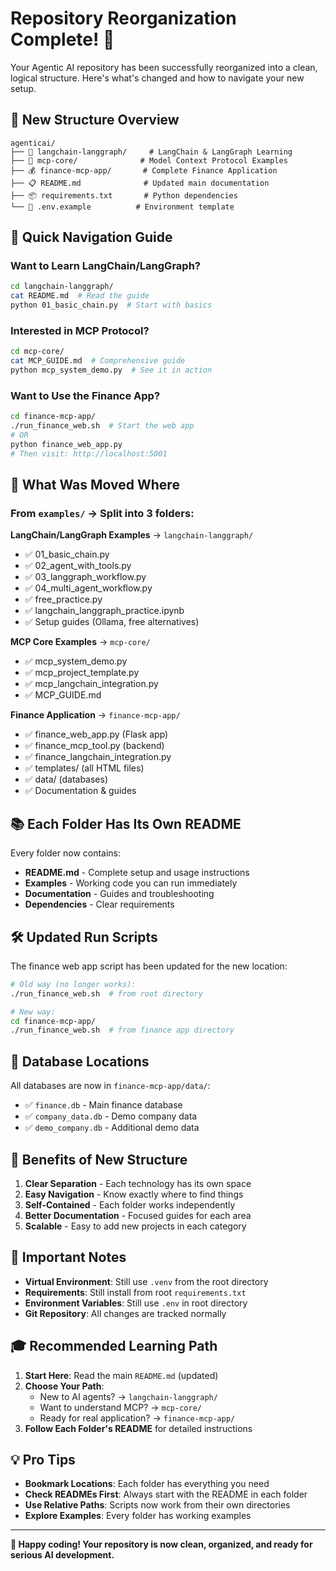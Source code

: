# Repository Reorganization Complete! 🎉

Your Agentic AI repository has been successfully reorganized into a clean, logical structure. Here's what's changed and how to navigate your new setup.

## 📁 New Structure Overview

```
agenticai/
├── 🔗 langchain-langgraph/     # LangChain & LangGraph Learning
├── 🔧 mcp-core/              # Model Context Protocol Examples  
├── 💰 finance-mcp-app/       # Complete Finance Application
├── 📋 README.md              # Updated main documentation
├── 📦 requirements.txt       # Python dependencies
└── 🔑 .env.example          # Environment template
```

## 🚀 Quick Navigation Guide

### Want to Learn LangChain/LangGraph?
```bash
cd langchain-langgraph/
cat README.md  # Read the guide
python 01_basic_chain.py  # Start with basics
```

### Interested in MCP Protocol?
```bash
cd mcp-core/
cat MCP_GUIDE.md  # Comprehensive guide
python mcp_system_demo.py  # See it in action
```

### Want to Use the Finance App?
```bash
cd finance-mcp-app/
./run_finance_web.sh  # Start the web app
# OR
python finance_web_app.py
# Then visit: http://localhost:5001
```

## 🔄 What Was Moved Where

### From `examples/` → Split into 3 folders:

**LangChain/LangGraph Examples** → `langchain-langgraph/`
- ✅ 01_basic_chain.py
- ✅ 02_agent_with_tools.py  
- ✅ 03_langgraph_workflow.py
- ✅ 04_multi_agent_workflow.py
- ✅ free_practice.py
- ✅ langchain_langgraph_practice.ipynb
- ✅ Setup guides (Ollama, free alternatives)

**MCP Core Examples** → `mcp-core/`
- ✅ mcp_system_demo.py
- ✅ mcp_project_template.py
- ✅ mcp_langchain_integration.py
- ✅ MCP_GUIDE.md

**Finance Application** → `finance-mcp-app/`
- ✅ finance_web_app.py (Flask app)
- ✅ finance_mcp_tool.py (backend)
- ✅ finance_langchain_integration.py
- ✅ templates/ (all HTML files)
- ✅ data/ (databases)
- ✅ Documentation & guides

## 📚 Each Folder Has Its Own README

Every folder now contains:
- **README.md** - Complete setup and usage instructions
- **Examples** - Working code you can run immediately  
- **Documentation** - Guides and troubleshooting
- **Dependencies** - Clear requirements

## 🛠️ Updated Run Scripts

The finance web app script has been updated for the new location:
```bash
# Old way (no longer works):
./run_finance_web.sh  # from root directory

# New way:
cd finance-mcp-app/
./run_finance_web.sh  # from finance app directory
```

## 🔧 Database Locations

All databases are now in `finance-mcp-app/data/`:
- ✅ `finance.db` - Main finance database
- ✅ `company_data.db` - Demo company data  
- ✅ `demo_company.db` - Additional demo data

## 🎯 Benefits of New Structure

1. **Clear Separation** - Each technology has its own space
2. **Easy Navigation** - Know exactly where to find things
3. **Self-Contained** - Each folder works independently  
4. **Better Documentation** - Focused guides for each area
5. **Scalable** - Easy to add new projects in each category

## 🚨 Important Notes

- **Virtual Environment**: Still use `.venv` from the root directory
- **Requirements**: Still install from root `requirements.txt`
- **Environment Variables**: Still use `.env` in root directory
- **Git Repository**: All changes are tracked normally

## 🎓 Recommended Learning Path

1. **Start Here**: Read the main `README.md` (updated)
2. **Choose Your Path**:
   - New to AI agents? → `langchain-langgraph/`
   - Want to understand MCP? → `mcp-core/`  
   - Ready for real application? → `finance-mcp-app/`
3. **Follow Each Folder's README** for detailed instructions

## 💡 Pro Tips

- **Bookmark Locations**: Each folder has everything you need
- **Check READMEs First**: Always start with the README in each folder
- **Use Relative Paths**: Scripts now work from their own directories
- **Explore Examples**: Every folder has working examples

---

**🎉 Happy coding! Your repository is now clean, organized, and ready for serious AI development.**
